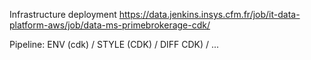 Infrastructure deployment
https://data.jenkins.insys.cfm.fr/job/it-data-platform-aws/job/data-ms-primebrokerage-cdk/

Pipeline:
ENV (cdk) / STYLE (CDK) / DIFF CDK) / ...
